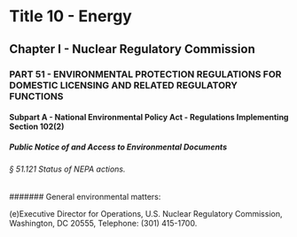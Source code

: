 
# Title 10 - Energy
## Chapter I - Nuclear Regulatory Commission
### PART 51 - ENVIRONMENTAL PROTECTION REGULATIONS FOR DOMESTIC LICENSING AND RELATED REGULATORY FUNCTIONS
#### Subpart A - National Environmental Policy Act - Regulations Implementing Section 102(2)
##### Public Notice of and Access to Environmental Documents
###### § 51.121 Status of NEPA actions.
####### General environmental matters:

(e)Executive Director for Operations, U.S. Nuclear Regulatory Commission, Washington, DC 20555, Telephone: (301) 415-1700.
